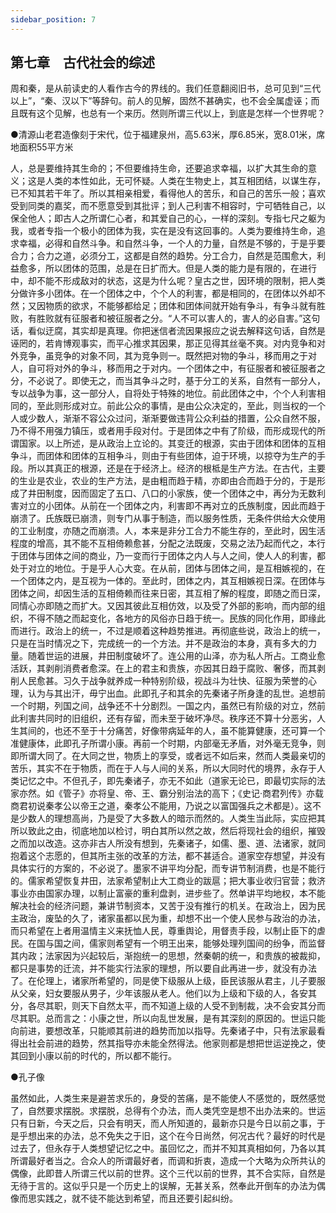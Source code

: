 ```yaml
---
sidebar_position: 7
---
```


## 第七章　古代社会的综述

周和秦，是从前读史的人看作古今的界线的。我们任意翻阅旧书，总可见到“三代以上”，“秦、汉以下”等辞句。前人的见解，固然不甚确实，也不会全属虚诬；而且既有这个见解，也总有一个来历。然则所谓三代以上，到底是怎样一个世界呢？

●清源山老君造像刻于宋代，位于福建泉州，高5.63米，厚6.85米，宽8.01米，席地面积55平方米

人，总是要维持其生命的；不但要维持生命，还要追求幸福，以扩大其生命的意义；这是人类的本性如此，无可怀疑。人类在生物史上，其互相团结，以谋生存，已不知其若干年了。所以其相亲相爱，看得他人的苦乐，和自己的苦乐一般；喜欢受到同类的嘉奖，而不愿意受到其批评；到人己利害不相容时，宁可牺牲自己，以保全他人；即古人之所谓仁心者，和其爱自己的心，一样的深刻。专指七尺之躯为我，或者专指一个极小的团体为我，实在是没有这回事的。人类为要维持生命，追求幸福，必得和自然斗争。和自然斗争，一个人的力量，自然是不够的，于是乎要合力；合力之道，必须分工，这都是自然的趋势。分工合力，自然是范围愈大，利益愈多，所以团体的范围，总是在日扩而大。但是人类的能力是有限的，在进行中，却不能不形成敌对的状态，这是为什么呢？皇古之世，因环境的限制，把人类分做许多小团体。在一个团体之中，个个人的利害，都是相同的，在团体以外却不然；又因物质的欲求，不能够都给足；团体和团体间就开始有争斗，有争斗就有胜败，有胜败就有征服者和被征服者之分。“人不可以害人的，害人的必自害。”这句话，看似迂腐，其实却是真理。你把迷信者流因果报应之说去解释这句话，自然是诬罔的，若肯博观事实，而平心推求其因果，那正见得其丝毫不爽。对内竞争和对外竞争，虽竞争的对象不同，其为竞争则一。既然把对物的争斗，移而用之于对人，自可将对外的争斗，移而用之于对内。一个团体之中，有征服者和被征服者之分，不必说了。即使无之，而当其争斗之时，基于分工的关系，自然有一部分人，专以战争为事，这一部分人，自将处于特殊的地位。前此团体之中，个个人利害相同的，至此则形成对立。前此公众的事情，是由公众决定的，至此，则当权的一个人或少数人，渐渐不容公众过问，渐渐要做违背公众利益的措置，公众自然不服，乃不得不用强力镇压，或者用手段对付。于是团体之中有了阶级，而形成现代的所谓国家。以上所述，是从政治上立论的。其变迁的根源，实由于团体和团体的互相争斗，而团体和团体的互相争斗，则由于有些团体，迫于环境，以掠夺为生产的手段。所以其真正的根源，还是在于经济上。经济的根柢是生产方法。在古代，主要的生业是农业，农业的生产方法，是由粗而趋于精，亦即由合而趋于分的，于是形成了井田制度，因而固定了五口、八口的小家族，使一个团体之中，再分为无数利害对立的小团体。从前在一个团体之内，利害即不再对立的氏族制度，因此而趋于崩溃了。氏族既已崩溃，则专门从事于制造，而以服务性质，无条件供给大众使用的工业制度，亦随之而崩溃。人，本来是非分工合力不能生存的，至此时，因生活程度的增高，其不能不互相倚赖愈甚，分配之法既废，交易之法乃起而代之，本行于团体与团体之间的商业，乃一变而行于团体之内人与人之间，使人人的利害，都处于对立的地位。于是乎人心大变。在从前，团体与团体之间，是互相嫉视的，在一个团体之内，是互视为一体的。至此时，团体之内，其互相嫉视日深。在团体与团体之间，却因生活的互相倚赖而往来日密，其互相了解的程度，即随之而日深，同情心亦即随之而扩大。又因其彼此互相仿效，以及受了外部的影响，而内部的组织，不得不随之而起变化，各地方的风俗亦日趋于统一。民族的同化作用，即缘此而进行。政治上的统一，不过是顺着这种趋势推进。再彻底些说，政治上的统一，只是在当时情况之下，完成统一的一个方法。并不是政治的本身，真有多大的力量。随着世运的进展，井田制度破坏了。连公用的山泽，亦为私人所占。工商业愈活跃，其剥削消费者愈深。在上的君主和贵族，亦因其日趋于腐败、奢侈，而其剥削人民愈甚。习久于战争就养成一种特别阶级，视战斗为壮快、征服为荣誉的心理，认为与其出汗，毋宁出血。此即孔子和其余的先秦诸子所身逢的乱世。追想前一个时期，列国之间，战争还不十分剧烈。一国之内，虽然已有阶级的对立，然前此利害共同时的旧组织，还有存留，而未至于破坏净尽。秩序还不算十分恶劣，人生其间的，也还不至于十分痛苦，好像带病延年的人，虽不能算健康，还可算一个准健康体，此即孔子所谓小康。再前一个时期，内部毫无矛盾，对外毫无竞争，则即所谓大同了。在大同之世，物质上的享受，或者远不如后来，然而人类最亲切的苦乐，其实不在于物质，而在于人与人间的关系，所以大同时代的境界，永存于人类记忆之中。不但孔子，即先秦诸子，亦无不如此（道家无论已，即最切实际的法家亦然。如《管子》亦将皇、帝、王、霸分别治法的高下；《史记·商君列传》亦载商君初说秦孝公以帝王之道，秦孝公不能用，乃说之以富国强兵之术都是）。这不是少数人的理想高尚，乃是受了大多数人的暗示而然的。人类生当此际，实应把其所以致此之由，彻底地加以检讨，明白其所以然之故，然后将现社会的组织，摧毁之而加以改造。这亦非古人所没有想到，先秦诸子，如儒、墨、道、法诸家，就同抱着这个志愿的，但其所主张的改革的方法，都不甚适合。道家空存想望，并没有具体实行的方案的，不必说了。墨家不讲平均分配，而专讲节制消费，也是不能行的。儒家希望恢复井田，法家希望制止大工商业的跋扈；把大事业收归官营；救济事业亦由国家办理，以制止富豪的重利盘剥，进步些了。然单讲平均地权，本不能解决社会的经济问题，兼讲节制资本，又苦于没有推行的机关。在政治上，因为民主政治，废坠的久了，诸家虽都以民为重，却想不出一个使人民参与政治的办法，而只希望在上者用温情主义来抚恤人民，尊重舆论，用督责手段，以制止臣下的虐民。在国与国之间，儒家则希望有一个明王出来，能够处理列国间的纷争，而监督其内政；法家因为兴起较后，渐抱统一的思想，然秦朝的统一，和贵族的被裁抑，都只是事势的迁流，并不能实行法家的理想，所以要自此再进一步，就没有办法了。在伦理上，诸家所希望的，同是使下级服从上级，臣民该服从君主，儿子要服从父亲，妇女要服从男子，少年该服从老人。他们以为上级和下级的人，各安其分，各尽其职，则天下自然太平，而不知道上级的人受不到制裁，决不会安其分而尽其职。总而言之：小康之世，所以向乱世发展，是有其深刻的原因的。世运只能向前进，要想改革，只能顺其前进的趋势而加以指导。先秦诸子中，只有法家最看得出社会前进的趋势，然其指导亦未能全然得法。他家则都是想把世运逆挽之，使其回到小康以前的时代的，所以都不能行。

●孔子像

虽然如此，人类生来是避苦求乐的，身受的苦痛，是不能使人不感觉的，既然感觉了，自然要求摆脱。求摆脱，总得有个办法，而人类凭空是想不出办法来的。世运只有日新，今天之后，只会有明天，而人所知道的，最新亦只是今日以前之事，于是乎想出来的办法，总不免失之于旧，这个在今日尚然，何况古代？最好的时代是过去了，但永存于人类想望记忆之中。虽回忆之，而并不知其真相如何，乃各以其所谓最好者当之。合众人的所谓最好者，而调和折衷，造成一个大略为众所共认的偶像，此即昔人所谓三代以前的世界。这个三代以前的世界，其不合实际，自然是无待于言的。这似乎只是一个历史上的误解，无甚关系，然奉此开倒车的办法为偶像而思实践之，就不徒不能达到希望，而且还要引起纠纷。
